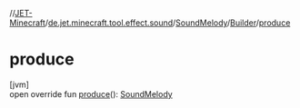 //[JET-Minecraft](../../../../index.md)/[de.jet.minecraft.tool.effect.sound](../../index.md)/[SoundMelody](../index.md)/[Builder](index.md)/[produce](produce.md)

# produce

[jvm]\
open override fun [produce](produce.md)(): [SoundMelody](../index.md)
